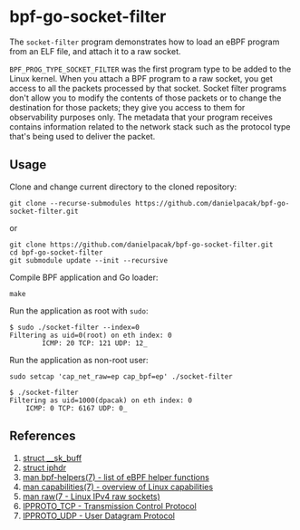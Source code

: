 # bpf-go-socket-filter

The `socket-filter` program demonstrates how to load an eBPF program from an ELF file,
and attach it to a raw socket.

`BPF_PROG_TYPE_SOCKET_FILTER` was the first program type to be added to the
Linux kernel. When you attach a BPF program to a raw socket, you get access to
all the packets processed by that socket. Socket filter programs don't allow
you to modify the contents of those packets or to change the destination for
those packets; they give you access to them for observability purposes only.
The metadata that your program receives contains information related to the
network stack such as the protocol type that's being used to deliver the
packet.

## Usage

Clone and change current directory to the cloned repository:

```
git clone --recurse-submodules https://github.com/danielpacak/bpf-go-socket-filter.git
```
or
```
git clone https://github.com/danielpacak/bpf-go-socket-filter.git
cd bpf-go-socket-filter
git submodule update --init --recursive
```

Compile BPF application and Go loader:

```
make
```

Run the application as root with `sudo`:

``` console
$ sudo ./socket-filter --index=0
Filtering as uid=0(root) on eth index: 0
        ICMP: 20 TCP: 121 UDP: 12_
```

Run the application as non-root user:

```
sudo setcap 'cap_net_raw=ep cap_bpf=ep' ./socket-filter
```
``` console
$ ./socket-filter
Filtering as uid=1000(dpacak) on eth index: 0
	ICMP: 0 TCP: 6167 UDP: 0_
```

## References

1. [struct __sk_buff](https://elixir.bootlin.com/linux/v6.2/source/include/uapi/linux/bpf.h#L5913)
2. [struct iphdr](https://elixir.bootlin.com/linux/v6.2/source/include/uapi/linux/ip.h#L87)
3. [man bpf-helpers(7) - list of eBPF helper functions](https://man7.org/linux/man-pages/man7/bpf-helpers.7.html)
4. [man capabilities(7) - overview of Linux capabilities](https://man7.org/linux/man-pages/man7/capabilities.7.html)
5. [man raw(7 - Linux IPv4 raw sockets)](https://man7.org/linux/man-pages/man7/raw.7.html)
6. [IPPROTO_TCP - Transmission Control Protocol](https://elixir.bootlin.com/linux/v6.2/source/include/uapi/linux/in.h#L38)
7. [IPPROTO_UDP - User Datagram Protocol](https://elixir.bootlin.com/linux/v6.2/source/include/uapi/linux/in.h#L44)
